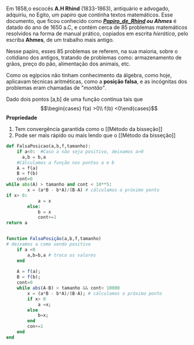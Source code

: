 
Em 1858,o escocês **A.H Rhind** (1833-1863), antiquário e advogado, adquiriu, no Egito, um papiro que continha textos matemáticos. Esse documento, que ficou conhecido como _**[Papiro_de_Rhind](https://pt.wikipedia.org/wiki/Papiro_de_Rhind "Papiro de Rhind") ou Ahmes**_ é datado do ano de 1650 a.C, e contém cerca de 85 problemas matemáticos resolvidos na forma de manual prático, copiados em escrita _hierática_, pelo escriba **Ahmes**, de um trabalho mais antigo.

Nesse papiro, esses 85 problemas se referem, na sua maioria, sobre o cotidiano dos antigos, tratando de problemas como: armazenamento de grãos, preço do pão, alimentação dos animais, etc.

Como os egípcios não tinham conhecimento da álgebra, como hoje, aplicavam técnicas aritméticas, como a **posição falsa**, e as incógnitas dos problemas eram chamadas de "_montão"_.


Dado dois pontos [a,b] de uma função contínua tais que  $$\begin{cases} f(a) >0\\ f(b) <0\end{cases}$$
**Propriedade**
1. Tem convergência garantida como o [[Método da bisseção]]
2. Pode ser mais rápido ou mais lendo que o [[Método da bisseção]]
```python
def FalsaPosicao(a,b,f,tamanho):    
    if a<0:  #Caso a não seja positivo, deixamos a>0  
      a,b = b,a    
    #Cálculamos a função nos pontos a e b  
    A = f(a)    
    B = f(b)    
    cont=0     
while abs(A) > tamanho and cont < 10**5:    
        x = (a*B - b*A)/(B-A) # cálculamos o próximo ponto      
if x> 0:    
            a = x    
        else:    
            b = x    
            cont+=1    
return a
```
```octave

```
```julia
function FalsaPosição(a,b,f,tamanho)
# deixamos a como sendo positivo
	if a <0
		a,b=b,a # troca os valores
	end
	
	A = f(a);
	B = f(b);
	cont=0
	while abs(A-B) > tamanho && cont< 10000
		x = (a*B - b*A)/(B-A); # cálculamos o próximo ponto
		if x> 0
			a =x;
		else
			b=x;
		end
		con+=1
	end
end
```